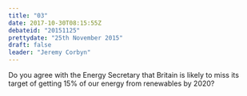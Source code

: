 ```yaml
---
title: "03"
date: 2017-10-30T08:15:55Z
debateid: "20151125"
prettydate: "25th November 2015"
draft: false
leader: "Jeremy Corbyn"
---
```


Do you agree with the Energy Secretary that Britain is likely to miss its target of getting 15% of our energy from renewables by 2020?